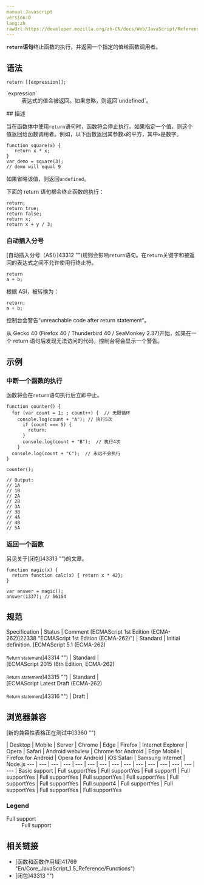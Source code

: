```yaml
---
manual:Javascript
version:0
lang:zh
rawUrl:https://developer.mozilla.org/zh-CN/docs/Web/JavaScript/Reference/Statements/return
---
```







**`return`语句**终止函数的执行，并返回一个指定的值给函数调用者。


## 语法<a name="Syntax"></a>

```
return [[expression]]; 
```
<dl><dt id=''>`expression`</dt><dd>表达式的值会被返回。如果忽略，则返回`undefined`。</dd></dl>
## 描述<a name="描述"></a>


当在函数体中使用`return`语句时，函数将会停止执行。如果指定一个值，则这个值返回给函数调用者。例如，以下函数返回其参数`x`的平方，其中`x`是数字。


```
function square(x) {
   return x * x;
}
var demo = square(3);
// demo will equal 9
```


如果省略该值，则返回`undefined`。



下面的 return 语句都会终止函数的执行：


```
return;
return true;
return false;
return x;
return x + y / 3;
```

### 自动插入分号<a name="自动插入分号"></a>


[自动插入分号（ASI）]43312 "")规则会影响`return`语句。在`return`关键字和被返回的表达式之间不允许使用行终止符。


```
return
a + b;
```


根据 ASI，被转换为：


```
return;
a + b;
```


控制台会警告“unreachable code after return statement”。



从 Gecko 40 (Firefox 40 / Thunderbird 40 / SeaMonkey 2.37)开始，如果在一个 return 语句后发现无法访问的代码，控制台将会显示一个警告。



## 示例<a name="Examples"></a>

### 中断一个函数的执行<a name="Example:_Using_return"></a>


函数将会在`return`语句执行后立即中止。


```
function counter() {
  for (var count = 1; ; count++) {  // 无限循环
    console.log(count + "A"); // 执行5次
      if (count === 5) {          
        return;
      }
      console.log(count + "B");  // 执行4次
    }
  console.log(count + "C");  // 永远不会执行
}

counter();

// Output:
// 1A
// 1B
// 2A
// 2B
// 3A
// 3B
// 4A
// 4B
// 5A
```

### 返回一个函数<a name="返回一个函数"></a>


另见关于[闭包]43313 "")的文章。


```
function magic(x) {
  return function calc(x) { return x * 42};
}

var answer = magic();
answer(1337); // 56154
```

## 规范<a name="规范"></a>

Specification | Status | Comment 
[ECMAScript 1st Edition (ECMA-262)]22338 "ECMAScript 1st Edition (ECMA-262)") | Standard | Initial definition. 
[ECMAScript 5.1 (ECMA-262)<br></br><small>Return statement</small>]43314 "") | Standard |  
[ECMAScript 2015 (6th Edition, ECMA-262)<br></br><small>Return statement</small>]43315 "") | Standard |  
[ECMAScript Latest Draft (ECMA-262)<br></br><small>Return statement</small>]43316 "") | Draft |  


## 浏览器兼容<a name="浏览器兼容"></a>
[新的兼容性表格正在测试中<i></i>]3360 "")

 | <abbr>Desktop<i></i></abbr> | <abbr>Mobile<i></i></abbr> | <abbr>Server<i></i></abbr> 
 | <abbr>Chrome<i></i></abbr> | <abbr>Edge<i></i></abbr> | <abbr>Firefox<i></i></abbr> | <abbr>Internet Explorer<i></i></abbr> | <abbr>Opera<i></i></abbr> | <abbr>Safari<i></i></abbr> | <abbr>Android webview<i></i></abbr> | <abbr>Chrome for Android<i></i></abbr> | <abbr>Edge Mobile<i></i></abbr> | <abbr>Firefox for Android<i></i></abbr> | <abbr>Opera for Android<i></i></abbr> | <abbr>iOS Safari<i></i></abbr> | <abbr>Samsung Internet<i></i></abbr> | <abbr>Node.js<i></i></abbr> 
 ---  |  ---  |  ---  |  ---  |  ---  |  ---  |  ---  |  ---  |  ---  |  ---  |  ---  |  ---  |  ---  |  ---  |  ---  | 
Basic support | <abbr>Full support</abbr>Yes | <abbr>Full support</abbr>Yes | <abbr>Full support</abbr>1 | <abbr>Full support</abbr>Yes | <abbr>Full support</abbr>Yes | <abbr>Full support</abbr>Yes | <abbr>Full support</abbr>Yes | <abbr>Full support</abbr>Yes | <abbr>Full support</abbr>Yes | <abbr>Full support</abbr>4 | <abbr>Full support</abbr>Yes | <abbr>Full support</abbr>Yes | <abbr>Full support</abbr>Yes | <abbr>Full support</abbr>Yes 


### Legend<a name="Legend"></a>
<dl><dt id=''><abbr>Full support</abbr></dt><dd>Full support</dd></dl>

## 相关链接<a name="See_also"></a>

* [函数和函数作用域]41769 "En/Core_JavaScript_1.5_Reference/Functions")
* [闭包]43313 "")



